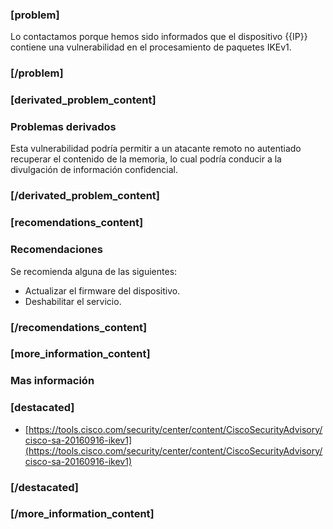 ### [problem]
Lo contactamos porque hemos sido informados que el dispositivo {{IP}} contiene una vulnerabilidad en el procesamiento de paquetes IKEv1.
### [/problem]

### [derivated_problem_content]
### Problemas derivados
Esta vulnerabilidad podría permitir a un atacante remoto no autentiado recuperar el contenido de la memoria, lo cual podría conducir a la divulgación de información confidencial.
### [/derivated_problem_content]

### [recomendations_content]
### Recomendaciones
Se recomienda alguna de las siguientes:

* Actualizar el firmware del dispositivo. 
* Deshabilitar el servicio.
### [/recomendations_content]

### [more_information_content]
### Mas información
### [destacated]
* [https://tools.cisco.com/security/center/content/CiscoSecurityAdvisory/cisco-sa-20160916-ikev1](https://tools.cisco.com/security/center/content/CiscoSecurityAdvisory/cisco-sa-20160916-ikev1)
### [/destacated]
### [/more_information_content]